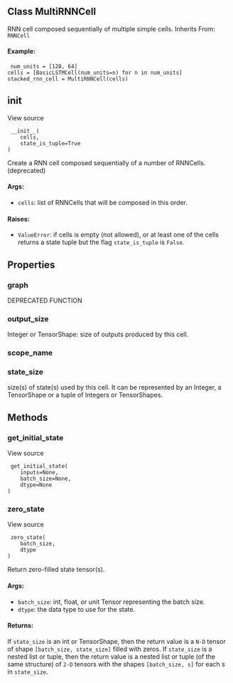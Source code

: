 ## Class MultiRNNCell
RNN cell composed sequentially of multiple simple cells.
Inherits From: `RNNCell`
#### Example:

```
 num_units = [128, 64]
cells = [BasicLSTMCell(num_units=n) for n in num_units]
stacked_rnn_cell = MultiRNNCell(cells)
```
## __init__
View source

```
 __init__(
    cells,
    state_is_tuple=True
)
```
Create a RNN cell composed sequentially of a number of RNNCells. (deprecated)
#### Args:
- `cells`: list of RNNCells that will be composed in this order.
#### Raises:
- `ValueError`: if cells is empty (not allowed), or at least one of the cells returns a state tuple but the flag `state_is_tuple` is `False`.
## Properties
### graph
DEPRECATED FUNCTION
### output_size
Integer or TensorShape: size of outputs produced by this cell.
### scope_name
### state_size
size(s) of state(s) used by this cell.
It can be represented by an Integer, a TensorShape or a tuple of Integers or TensorShapes.
## Methods
### get_initial_state
View source

```
 get_initial_state(
    inputs=None,
    batch_size=None,
    dtype=None
)
```
### zero_state
View source

```
 zero_state(
    batch_size,
    dtype
)
```
Return zero-filled state tensor(s).
#### Args:
- `batch_size`: int, float, or unit Tensor representing the batch size.
- `dtype`: the data type to use for the state.
#### Returns:
If `state_size` is an int or TensorShape, then the return value is a `N-D` tensor of shape `[batch_size, state_size]` filled with zeros.
If `state_size` is a nested list or tuple, then the return value is a nested list or tuple (of the same structure) of `2-D` tensors with the shapes `[batch_size, s]` for each s in `state_size`.
